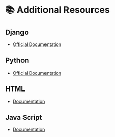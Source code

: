 # 📚 Additional Resources

## Django

- [Official Documentation](https://docs.djangoproject.com/en/4.0/)

## Python

- [Official Documentation](https://docs.python.org/3.10/)

## HTML

- [Documentation](https://devdocs.io/html/)

## Java Script

- [Documentation](https://javascript.info/)
